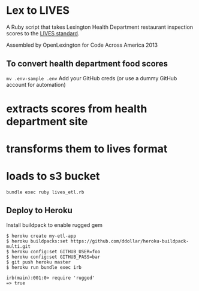 # Lex to LIVES

A Ruby script that takes Lexington Health Department restaurant inspection
scores to the [LIVES standard](http://www.yelp.com/healthscores).

Assembled by OpenLexington for Code Across America 2013

## To convert health department food scores

`mv .env-sample .env`
Add your GitHub creds (or use a dummy GitHub account for automation)

# extracts scores from health department site
# transforms them to lives format
# loads to s3 bucket
`bundle exec ruby lives_etl.rb`

## Deploy to Heroku

Install buildpack to enable rugged gem

```
$ heroku create my-etl-app
$ heroku buildpacks:set https://github.com/ddollar/heroku-buildpack-multi.git
$ heroku config:set GITHUB_USER=foo
$ heroku config:set GITHUB_PASS=bar
$ git push heroku master
$ heroku run bundle exec irb

irb(main):001:0> require 'rugged'
=> true
```
